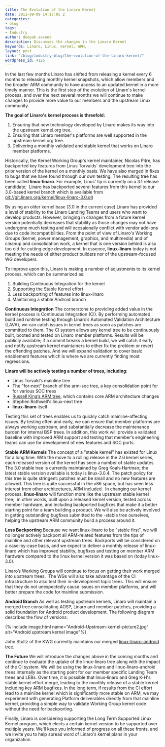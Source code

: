 ```yaml
---
title: The Evolution of the Linaro Kernel
date: 2011-09-09 14:17:05 Z
categories:
- blog
tags:
- Industry
author: deepak.saxena
description: Discusses the changes in the Linaro Kernel
keywords: Linaro, Linux, kernel, ARM,
layout: post
link: "/blog/industry-blog/the-evolution-of-the-linaro-kernel/"
wordpress_id: 4126
---
```


In the last few months Linaro has shifted from releasing a kernel every 6 months to releasing monthly kernel snapshots, which allow members and the broader ARM community to have access to an updated kernel in a more timely manner. This is the first step of the evolution of Linaro's kernel process, and over the next several months we will continue to make changes to provide more value to our members and the upstream Linux community.

**The goal of Linaro's kernel process is threefold:**

1. Ensuring that new technology developed by Linaro makes its way into the upstream kernel.org tree.
2. Ensuring that Linaro member's platforms are well supported in the upstream kernel.org tree.
3. Delivering a monthly validated and stable kernel that works on Linaro member platforms.

Historically, the Kernel Working Group's kernel maintainer, Nicolas Pitre, has backported key features from Linus Torvalds' development tree into the prior version of the kernel on a monthly basis. We have also merged in fixes to bugs that we have found through our own testing. The resulting tree has been called **linux-linaro**. For example, Linus' tip is currently on a 3.1 release candidate;  Linaro has backported several features from this kernel to our 3.0-based kernel branch which is available from [git://git.linaro.org/kernel/linux-linaro-3.0.git](git://git.linaro.org/kernel/linux-linaro-3.0.git)

By using an older kernel base (3.0 in the current case) Linaro has provided a level of stability to the Linaro Landing Teams and users who want to develop products. However, bringing in changes from a future kernel version potentially decreases that stability as those changes may not have undergone much testing and will occsaionally conflict with vendor add-ons due to code incompatibilities. From the point of view of Linaro's Working Groups (kernel, power management, graphics, and multimedia) and of cleanup and consolidation work, a kernel that is one version behind is also too old for cutting edge development. In essence, **linux-linaro** today is not meeting the needs of either product builders nor of the upstream-focused WG developers.

To improve upon this, Linaro is making a number of adjustments to its kernel process, which can be summarized as:

1. Building Continuous Integration for the kernel
2. Supporting the Stable Kernel effort
3. Less backporting of features into linux-linaro
4. Maintaining a stable Android branch

**Continuous Integration** The cornerstone to providing added value in the kernel process is Continuous Integration (CI). By performing automated build and runtime testing through Linaro’s Automated Validation Architecture (LAVA), we can catch issues in kernel trees as soon as patches are committed to them. The CI system allows any kernel tree to be continuously built, booted and tested on Linaro member platforms. Results will be publicly available; if a commit breaks a kernel build, we will catch it early and notify upstream kernel maintainers to either fix the problem or revert the offending patches. And we will expand validation to cover basic enablement features which is where we are currently finding most regressions.

**Linaro will be actively testing a number of trees, including:**

* Linus Torvald’s mainline tree
* The "for-next" branch of the arm-soc tree, a key consolidation point for for various SOC trees
* [Russell King’s ARM tree](http://ftp.arm.linux.org.uk/git/gitweb.cgi?p=linux-2.6-arm.git;a=summary), which contains core ARM architecture changes
* Stephen Rothwell's linux-next tree
* **linux-linaro** itself

Testing this set of trees enables us to quickly catch mainline-affecting issues. By testing often and early, we can ensure that member platforms are always working upstream, and substantially decrease the maintenance burden for internal BSP trees. In addition, this work will provide a validated baseline with improved ARM support and testing that member’s engineering teams can use for development of new features and SOC ports.

**Stable ARM Kernels**
The concept of a "stable kernel" has existed for Linux for a long time. With the move to a rolling release in the 2.6 kernel series, each released version of the kernel has seen a number of stable updates. The 3.0 stable tree is currently maintained by Greg Koah-Hartman; the latest stable version available is today is linux-3.0.4. The patch policy for this tree is quite stringent: patches must be small and no new features are allowed. This tree is quite successful in the x86 space, but has seen less interest from other architectures, ARM included.  In changing our kernel process, **linux-linaro** will function more like the upstream stable kernel tree;  in other words, built upon a released kernel version, tested across member hardware, and including backported bugfixes that make it a better starting point for a team building a product. We will also be actively involved in getting outstanding bugfixes submitted to the -stable tree ourselves, helping the upstream ARM community build a process around it.

**Less Backporting**
Because we want linux-linaro to be "stable first", we will no longer actively backport all ARM-related features from the tips of mainline and other relevant upstream trees. Backports will be considered on a case-by-case basis, and we expect to deliver a monthly release of linux-linaro which has improved stability, bugfixes and testing on member ARM hardware compared to the linux kernel version it was based on (today linux-3.0).

Linaro’s Working Groups will continue to focus on getting their work merged into upstream trees.  The WGs will also take advantage of the CI infrastructure to also test their in-development topic trees. This will ensure that they do not unexpectedly cause issues on member platforms, and will better prepare the code for mainline submission.

**Android Branch**
As well as testing upstream kernels, Linaro will maintain a merged tree consolidating AOSP, Linaro and member patches, providing a solid foundation for Android product development. The following diagram describes the flow of versions:

{% include image.html name="Android-Upstream-kernel-picture2.jpg" alt="Android upstream kernel image"%}

John Stultz of the KWG currently maintains our merged [linux-linaro-android tree](http://git.linaro.org/gitweb?p=people/jstultz/android.git;a=summary).

**The Future**
We will introduce the changes above in the coming months and continue to evaluate the uptake of the linux-linaro tree along with the impact of the CI system. We will be using the linux-linaro and linux-linaro-android trees internally as the starting point for our member specific Landing Team trees and LEBs. Over time, it is possible that linux-linaro and Greg K-H's stable kernel effort merge, leading to the monthly release of a stable kernel including key ARM bugfixes. In the long term, if results from the CI effort lead to a mainline kernel which is significantly more stable on ARM, we may experiment with generating Platform deliverables directly from that mainline kernel, providing a simple way to validate Working Group kernel code without the need for backporting.

Finally, Linaro is considering supporting the Long Term Supported Linux Kernel program, which elects a certain kernel version to be supported over multiple years. We'll keep you informed of progress on all these fronts, and we invite you to help spread word of Linaro's kernel plans in your organization.
